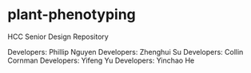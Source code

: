 # plant-phenotyping
HCC Senior Design Repository

Developers: Phillip Nguyen
Developers: Zhenghui Su
Developers: Collin Cornman 
Developers: Yifeng Yu
Developers: Yinchao He

